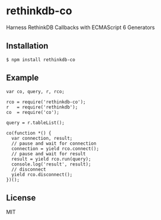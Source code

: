 rethinkdb-co
============

Harness RethinkDB Callbacks with ECMAScript 6 Generators

## Installation

    $ npm install rethinkdb-co

## Example

    var co, query, r, rco;

    rco = require('rethinkdb-co');
    r   = require('rethinkdb');
    co  = require('co');

    query = r.tableList();

    co(function *() {
      var connection, result;
      // pause and wait for connection
      connection = yield rco.connect();
      // pause and wait for result
      result = yield rco.run(query);
      console.log('result', result);
      // disconnect
      yield rco.disconnect();
    })();

## License

MIT
